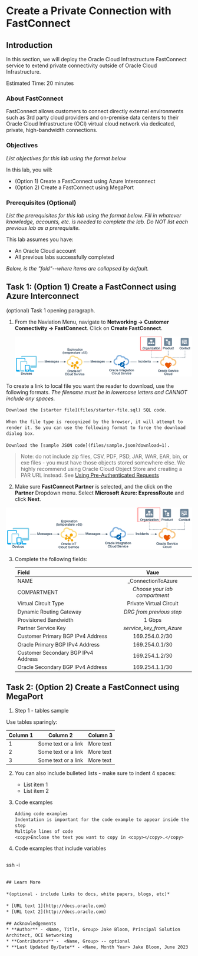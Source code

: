 # Create a Private Connection with FastConnect

## Introduction

In this section, we will deploy the Oracle Cloud Infrastructure FastConnect service to extend private connectivity outside of Oracle Cloud Infrastructure.

Estimated Time: 20 minutes

### About FastConnect
FastConnect allows customers to connect directly external environments such as 3rd party cloud providers and on-premise data centers to their Oracle Cloud Infrastructure (OCI) virtual cloud network via dedicated, private, high-bandwidth connections.

### Objectives

*List objectives for this lab using the format below*

In this lab, you will:
* (Option 1) Create a FastConnect using Azure Interconnect
* (Option 2) Create a FastConnect using MegaPort

### Prerequisites (Optional)

*List the prerequisites for this lab using the format below. Fill in whatever knowledge, accounts, etc. is needed to complete the lab. Do NOT list each previous lab as a prerequisite.*

This lab assumes you have:
* An Oracle Cloud account
* All previous labs successfully completed


*Below, is the "fold"--where items are collapsed by default.*

## Task 1: (Option 1) Create a FastConnect using Azure Interconnect

(optional) Task 1 opening paragraph.

1. From the Naviation Menu, navigate to **Networking -> Customer Connectivity -> FastConnect**. Click on **Create FastConnect**.

	![Image alt text](images/sample1.png)

  To create a link to local file you want the reader to download, use the following formats. _The filename must be in lowercase letters and CANNOT include any spaces._

	Download the [starter file](files/starter-file.sql) SQL code.

	When the file type is recognized by the browser, it will attempt to render it. So you can use the following format to force the download dialog box.

	Download the [sample JSON code](files/sample.json?download=1).

  > Note: do not include zip files, CSV, PDF, PSD, JAR, WAR, EAR, bin, or exe files - you must have those objects stored somewhere else. We highly recommend using Oracle Cloud Object Store and creating a PAR URL instead. See [Using Pre-Authenticated Requests](https://docs.cloud.oracle.com/en-us/iaas/Content/Object/Tasks/usingpreauthenticatedrequests.htm)

2. Make sure **FastConnect Partner** is selected, and the click on the **Partner** Dropdown menu. Select **Microsoft Azure: ExpressRoute** and click **Next**.

  ![Image alt text](images/sample1.png)

3. Complete the following fields:

    |                  **Field**              |    **Vaue**  |
    |----------------------------------------|:------------:|
    |NAME |    _ConnectionToAzure    |
    |COMPARTMENT |  *Choose your lab compartment*    |
    |Virtual Circuit Type|    Private Virtual Circuit    |
    |Dynamic Routing Gateway|  *DRG from previous step*  |
    |Provisioned Bandwidth|    1 Gbps    |
    |Partner Service Key|    *service_key_from_Azure*    |
    |Customer Primary BGP IPv4 Address|    169.254.0.2/30    |
    |Oracle Primary BGP IPv4 Address|    169.254.0.1/30    |
    |Customer Secondary BGP IPv4 Address|    169.254.1.2/30    |
    |Oracle Secondary BGP IPv4 Address|    169.254.1.1/30   |



## Task 2: (Option 2) Create a FastConnect using MegaPort

1. Step 1 - tables sample

  Use tables sparingly:

  | Column 1 | Column 2 | Column 3 |
  | --- | --- | --- |
  | 1 | Some text or a link | More text  |
  | 2 |Some text or a link | More text |
  | 3 | Some text or a link | More text |

2. You can also include bulleted lists - make sure to indent 4 spaces:

    - List item 1
    - List item 2

3. Code examples

    ```
    Adding code examples
  	Indentation is important for the code example to appear inside the step
    Multiple lines of code
  	<copy>Enclose the text you want to copy in <copy></copy>.</copy>
    ```

4. Code examples that include variables

	```
  <copy>ssh -i <ssh-key-file></copy>
  ```

## Learn More

*(optional - include links to docs, white papers, blogs, etc)*

* [URL text 1](http://docs.oracle.com)
* [URL text 2](http://docs.oracle.com)

## Acknowledgements
* **Author** - <Name, Title, Group> Jake Bloom, Principal Solution Architect, OCI Networking
* **Contributors** -  <Name, Group> -- optional
* **Last Updated By/Date** - <Name, Month Year> Jake Bloom, June 2023
